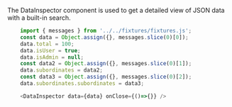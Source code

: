 The DataInspector component is used to get a detailed view of JSON data with a built-in search.

```js
	import { messages } from '../../fixtures/fixtures.js';
	const data = Object.assign({}, messages.slice(0)[0]);
	data.total = 100;
	data.isUser = true;
	data.isAdmin = null;
	const data2 = Object.assign({}, messages.slice(0)[1]);
	data.subordinates = data2;
	const data3 = Object.assign({}, messages.slice(0)[2]);
	data.subordinates.subordinates = data3;

	<DataInspector data={data} onClose={()=>{}} />
```